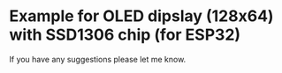 # Example for OLED dipslay (128x64) with SSD1306 chip (for ESP32)

If you have any suggestions please let me know.
